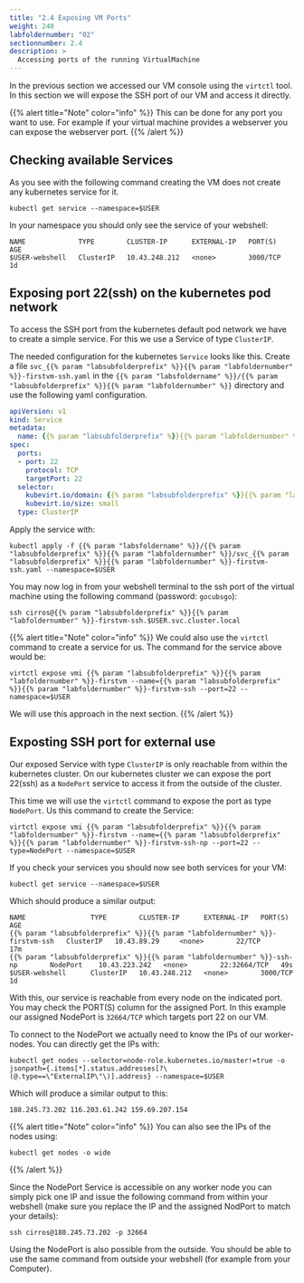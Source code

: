 ```yaml
---
title: "2.4 Exposing VM Ports"
weight: 240
labfoldernumber: "02"
sectionnumber: 2.4
description: >
  Accessing ports of the running VirtualMachine
---
```


In the previous section we accessed our VM console using the `virtctl` tool. In this section we will expose the SSH port
of our VM and access it directly.

{{% alert title="Note" color="info" %}}
This can be done for any port you want to use. For example if your virtual machine provides a webserver you can expose
the webserver port.
{{% /alert %}}


## Checking available Services

As you see with the following command creating the VM does not create any kubernetes service for it.
```shell
kubectl get service --namespace=$USER
```

In your namespace you should only see the service of your webshell:
```shell
NAME             TYPE        CLUSTER-IP      EXTERNAL-IP   PORT(S)    AGE
$USER-webshell   ClusterIP   10.43.248.212   <none>        3000/TCP   1d
```


## Exposing port 22(ssh) on the kubernetes pod network

To access the SSH port from the kubernetes default pod network we have to create a simple service.
For this we use a Service of type `ClusterIP`.

The needed configuration for the kubernetes `Service` looks like this. Create a file `svc_{{% param "labsubfolderprefix" %}}{{% param "labfoldernumber" %}}-firstvm-ssh.yaml` in the `{{% param "labsfoldername" %}}/{{% param "labsubfolderprefix" %}}{{% param "labfoldernumber" %}}` directory and use the following yaml configuration.

```yaml
apiVersion: v1
kind: Service
metadata:
  name: {{% param "labsubfolderprefix" %}}{{% param "labfoldernumber" %}}-firstvm-ssh
spec:
  ports:
  - port: 22
    protocol: TCP
    targetPort: 22
  selector:
    kubevirt.io/domain: {{% param "labsubfolderprefix" %}}{{% param "labfoldernumber" %}}-firstvm
    kubevirt.io/size: small
  type: ClusterIP
```

Apply the service with:
```shell
kubectl apply -f {{% param "labsfoldername" %}}/{{% param "labsubfolderprefix" %}}{{% param "labfoldernumber" %}}/svc_{{% param "labsubfolderprefix" %}}{{% param "labfoldernumber" %}}-firstvm-ssh.yaml --namespace=$USER
```

You may now log in from your webshell terminal to the ssh port of the virtual machine using the following command (password: `gocubsgo`):
```shell
ssh cirros@{{% param "labsubfolderprefix" %}}{{% param "labfoldernumber" %}}-firstvm-ssh.$USER.svc.cluster.local
```

{{% alert title="Note" color="info" %}}
We could also use the `virtctl` command to create a service for us. The command for the service above would be:

```shell
virtctl expose vmi {{% param "labsubfolderprefix" %}}{{% param "labfoldernumber" %}}-firstvm --name={{% param "labsubfolderprefix" %}}{{% param "labfoldernumber" %}}-firstvm-ssh --port=22 --namespace=$USER
```

We will use this approach in the next section.
{{% /alert %}}


## Exposting SSH port for external use

Our exposed Service with type `ClusterIP` is only reachable from within the kubernetes cluster. On our kubernetes
cluster we can expose the port 22(ssh) as a `NodePort` service to access it from the outside of the cluster.

This time we will use the `virtctl` command to expose the port as type `NodePort`. Us this command to create the Service:

```shell
virtctl expose vmi {{% param "labsubfolderprefix" %}}{{% param "labfoldernumber" %}}-firstvm --name={{% param "labsubfolderprefix" %}}{{% param "labfoldernumber" %}}-firstvm-ssh-np --port=22 --type=NodePort --namespace=$USER
```

If you check your services you should now see both services for your VM:
```shell
kubectl get service --namespace=$USER
```

Which should produce a similar output:
```shell
NAME                TYPE        CLUSTER-IP      EXTERNAL-IP   PORT(S)        AGE
{{% param "labsubfolderprefix" %}}{{% param "labfoldernumber" %}}-firstvm-ssh   ClusterIP   10.43.89.29     <none>        22/TCP         17m
{{% param "labsubfolderprefix" %}}{{% param "labfoldernumber" %}}-ssh-np        NodePort    10.43.223.242   <none>        22:32664/TCP   49s
$USER-webshell      ClusterIP   10.43.248.212   <none>        3000/TCP       1d
```

With this, our service is reachable from every node on the indicated port. You may check the PORT(S) column for the
assigned Port. In this example our assigned NodePort is `32664/TCP` which targets port 22 on our VM.

To connect to the NodePort we actually need to know the IPs of our worker-nodes. You can directly get the IPs with:
```shell
kubectl get nodes --selector=node-role.kubernetes.io/master!=true -o jsonpath={.items[*].status.addresses[?\(@.type==\"ExternalIP\"\)].address} --namespace=$USER
```

Which will produce a similar output to this:
```shell
188.245.73.202 116.203.61.242 159.69.207.154
```

{{% alert title="Note" color="info" %}}
You can also see the IPs of the nodes using:

```shell
kubectl get nodes -o wide
```
{{% /alert %}}

Since the NodePort Service is accessible on any worker node you can simply pick one IP and issue the following command
from within your webshell (make sure you replace the IP and the assigned NodPort to match your details):
```shell
ssh cirros@188.245.73.202 -p 32664
```

Using the NodePort is also possible from the outside. You should be able to use the same command from outside your
webshell (for example from your Computer).
